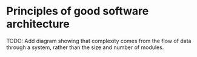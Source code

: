 # Principles of good software architecture

TODO: Add diagram showing that complexity comes from the flow of data through a system, rather than the size and number of modules.
